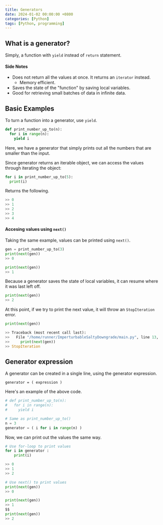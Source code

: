 ```yaml
---
title: Generators
date: 2024-01-02 00:00:00 +0800
categories: [Python]
tags: [Python, programming]
---
```


## What is a generator?
Simply, a function with `yield` instead of `return` statement.

#### Side Notes
* Does not return all the values at once. It returns an `iterator` instead.
  * Memory efficient.
* Saves the state of the "function" by saving local variables.
* Good for retrieving small batches of data in infinite data.

## Basic Examples
To turn a function into a generator, use `yield`.
```python
def print_number_up_to(n):
  for i in range(n):
    yield i
```
Here, we have a generator that simply prints out all the numbers that are smaller than the input. 

Since generator returns an iterable object, we can access the values through iterating the object:

```python
for i in print_number_up_to(5):
  print(i)
```

Returns the following.
```python
>> 0
>> 1
>> 2
>> 3
>> 4
```

#### Accesing values using `next()`
Taking the same example, values can be printed using `next()`.

```python
gen = print_number_up_to(3)
print(next(gen))
>> 0

print(next(gen))
>> 1
```

Because a generator saves the state of local variables, it can resume where it was last left off.

```python
print(next(gen))
>> 2
```

At this point, if we try to print the next value, it will throw an `StopIteration` error.
```python
print(next(gen))

>> Traceback (most recent call last):
>>   File "/home/runner/ImperturbableSaltyDowngrade/main.py", line 13, in >> <module>
>>     print(next(gen))
>> StopIteration
```

## Generator expression
A generator can be created in a single line, using the generator expression.
```
generator = ( expression )
```

Here's an example of the above code.
```python
# def print_number_up_to(n):
#   for i in range(n):
#     yield i

# Same as print_number_up_to()
n = 3
generator = ( i for i in range(n) )
```
Now, we can print out the values the same way.
```python
# Use for-loop to print values
for i in generator :
    print(i)

>> 0
>> 1
>> 2
```

```python
# Use next() to print values
print(next(gen))
>> 0

print(next(gen))
>> 1
$$
print(next(gen))
>> 2
```
